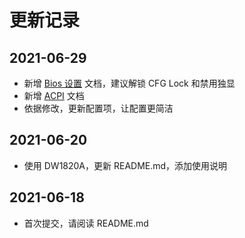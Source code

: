 # 更新记录

## 2021-06-29

- 新增 [Bios 设置](DOC/Bios.md) 文档，建议解锁 CFG Lock 和禁用独显
- 新增 [ACPI](DOC/ACPI.md) 文档
- 依据修改，更新配置项，让配置更简洁

## 2021-06-20

- 使用 DW1820A，更新 README.md，添加使用说明

## 2021-06-18

- 首次提交，请阅读 README.md

